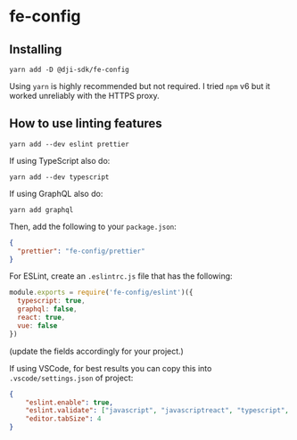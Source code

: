 # fe-config

## Installing

`yarn add -D @dji-sdk/fe-config`

Using `yarn` is highly recommended but not required. I tried `npm` v6 but it worked unreliably with the HTTPS proxy. 

## How to use linting features

`yarn add --dev eslint prettier`

If using TypeScript also do:

`yarn add --dev typescript`

If using GraphQL also do:

`yarn add graphql`

Then, add the following to your `package.json`:

```json
{
  "prettier": "fe-config/prettier"
}
```

For ESLint, create an `.eslintrc.js` file that has the following:

```js
module.exports = require('fe-config/eslint')({
  typescript: true,
  graphql: false,
  react: true,
  vue: false
})
```

(update the fields accordingly for your project.)

If using VSCode, for best results you can copy this into `.vscode/settings.json` of project:

```json
{
    "eslint.enable": true,
    "eslint.validate": ["javascript", "javascriptreact", "typescript", "typescriptreact", "vue"],
    "editor.tabSize": 4
}
```
